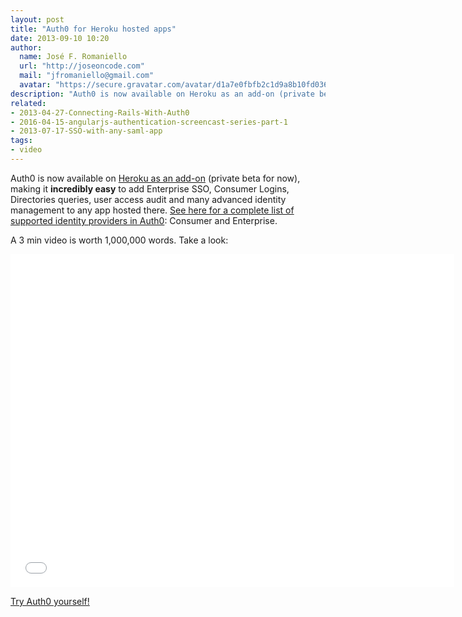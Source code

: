 ```yaml
---
layout: post
title: "Auth0 for Heroku hosted apps"
date: 2013-09-10 10:20
author:
  name: José F. Romaniello
  url: "http://joseoncode.com"
  mail: "jfromaniello@gmail.com"
  avatar: "https://secure.gravatar.com/avatar/d1a7e0fbfb2c1d9a8b10fd03648da78f.png"
description: "Auth0 is now available on Heroku as an add-on (private beta for now), making it incredibly easy to add Enterprise SSO, Consumer Logins, Directories queries"
related:
- 2013-04-27-Connecting-Rails-With-Auth0
- 2016-04-15-angularjs-authentication-screencast-series-part-1
- 2013-07-17-SSO-with-any-saml-app
tags:
- video
---
```



Auth0 is now available on [Heroku as an add-on](https://addons.heroku.com/auth0) (private beta for now), making it __incredibly easy__ to add Enterprise SSO, Consumer Logins, Directories queries, user access audit and many advanced identity management to any app hosted there. [See here for a complete list of supported identity providers in Auth0](http://docs.auth0.com/identityproviders): Consumer and Enterprise.

A 3 min video is worth 1,000,000 words. Take a look:

<!-- more -->

<iframe width="710" height="533" src="//www.youtube.com/embed/Q0MVRgC-ptg?rel=0&vq=hd1080" frameborder="0" allowfullscreen></iframe>

[Try Auth0 yourself!](https://auth0.com)
